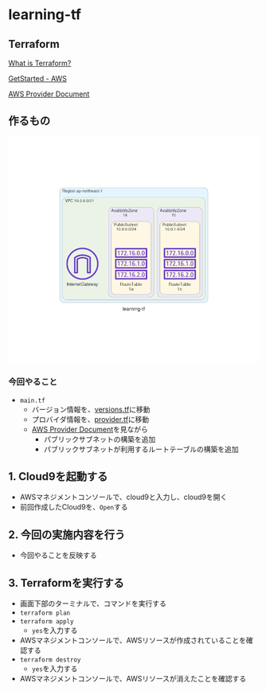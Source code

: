 # learning-tf

## Terraform
[What is Terraform?](https://developer.hashicorp.com/terraform/intro)

[GetStarted - AWS](https://developer.hashicorp.com/terraform/tutorials/aws-get-started)

[AWS Provider Document](https://registry.terraform.io/providers/hashicorp/aws/latest/docs)

## 作るもの
![image](/img/learning-tf.png)

### 今回やること
- `main.tf`
  - バージョン情報を、[versions.tf](./versions.tf)に移動
  - プロバイダ情報を、[provider.tf](./provider.tf)に移動
  - [AWS Provider Document](https://registry.terraform.io/providers/hashicorp/aws/latest/docs)を見ながら
    - パブリックサブネットの構築を追加
    - パブリックサブネットが利用するルートテーブルの構築を追加

## 1. Cloud9を起動する
- AWSマネジメントコンソールで、cloud9と入力し、cloud9を開く
- 前回作成したCloud9を、`Open`する

## 2. 今回の実施内容を行う
- 今回やることを反映する

## 3. Terraformを実行する
- 画面下部のターミナルで、コマンドを実行する
- `terraform plan`
- `terraform apply`
  - `yes`を入力する
- AWSマネジメントコンソールで、AWSリソースが作成されていることを確認する
- `terraform destroy`
  - `yes`を入力する
- AWSマネジメントコンソールで、AWSリソースが消えたことを確認する
